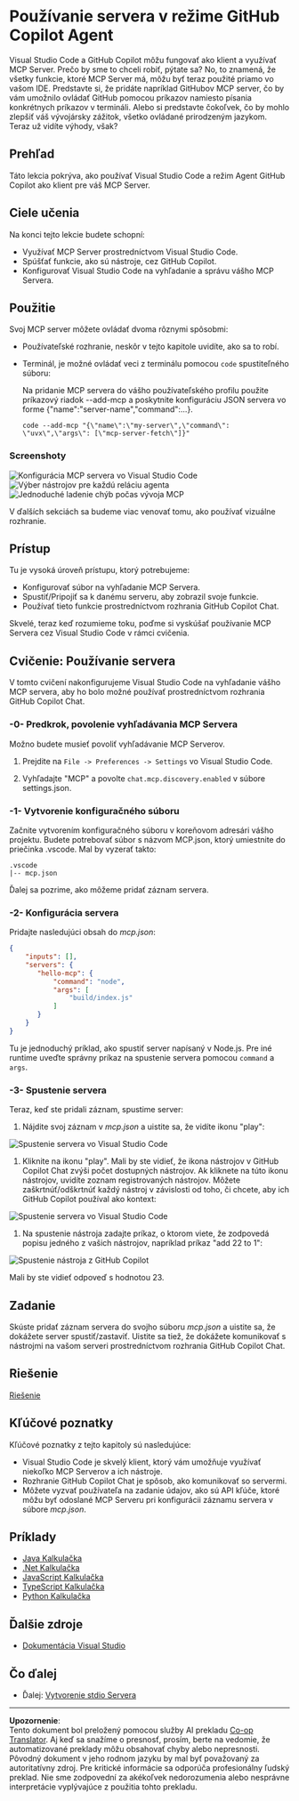 <!--
CO_OP_TRANSLATOR_METADATA:
{
  "original_hash": "d940b5e0af75e3a3a4d1c3179120d1d9",
  "translation_date": "2025-08-26T18:16:05+00:00",
  "source_file": "03-GettingStarted/04-vscode/README.md",
  "language_code": "sk"
}
-->
# Používanie servera v režime GitHub Copilot Agent

Visual Studio Code a GitHub Copilot môžu fungovať ako klient a využívať MCP Server. Prečo by sme to chceli robiť, pýtate sa? No, to znamená, že všetky funkcie, ktoré MCP Server má, môžu byť teraz použité priamo vo vašom IDE. Predstavte si, že pridáte napríklad GitHubov MCP server, čo by vám umožnilo ovládať GitHub pomocou príkazov namiesto písania konkrétnych príkazov v termináli. Alebo si predstavte čokoľvek, čo by mohlo zlepšiť váš vývojársky zážitok, všetko ovládané prirodzeným jazykom. Teraz už vidíte výhody, však?

## Prehľad

Táto lekcia pokrýva, ako používať Visual Studio Code a režim Agent GitHub Copilot ako klient pre váš MCP Server.

## Ciele učenia

Na konci tejto lekcie budete schopní:

- Využívať MCP Server prostredníctvom Visual Studio Code.
- Spúšťať funkcie, ako sú nástroje, cez GitHub Copilot.
- Konfigurovať Visual Studio Code na vyhľadanie a správu vášho MCP Servera.

## Použitie

Svoj MCP server môžete ovládať dvoma rôznymi spôsobmi:

- Používateľské rozhranie, neskôr v tejto kapitole uvidíte, ako sa to robí.
- Terminál, je možné ovládať veci z terminálu pomocou `code` spustiteľného súboru:

  Na pridanie MCP servera do vášho používateľského profilu použite príkazový riadok --add-mcp a poskytnite konfiguráciu JSON servera vo forme {\"name\":\"server-name\",\"command\":...}.

  ```
  code --add-mcp "{\"name\":\"my-server\",\"command\": \"uvx\",\"args\": [\"mcp-server-fetch\"]}"
  ```

### Screenshoty

![Konfigurácia MCP servera vo Visual Studio Code](../../../../translated_images/chat-mode-agent.729a22473f822216dd1e723aaee1f7d4a2ede571ee0948037a2d9357a63b9d0b.sk.png)
![Výber nástrojov pre každú reláciu agenta](../../../../translated_images/agent-mode-select-tools.522c7ba5df0848f8f0d1e439c2e96159431bc620cb39ccf3f5dc611412fd0006.sk.png)
![Jednoduché ladenie chýb počas vývoja MCP](../../../../translated_images/mcp-list-servers.fce89eefe3f30032bed8952e110ab9d82fadf043fcfa071f7d40cf93fb1ea9e9.sk.png)

V ďalších sekciách sa budeme viac venovať tomu, ako používať vizuálne rozhranie.

## Prístup

Tu je vysoká úroveň prístupu, ktorý potrebujeme:

- Konfigurovať súbor na vyhľadanie MCP Servera.
- Spustiť/Pripojiť sa k danému serveru, aby zobrazil svoje funkcie.
- Používať tieto funkcie prostredníctvom rozhrania GitHub Copilot Chat.

Skvelé, teraz keď rozumieme toku, poďme si vyskúšať používanie MCP Servera cez Visual Studio Code v rámci cvičenia.

## Cvičenie: Používanie servera

V tomto cvičení nakonfigurujeme Visual Studio Code na vyhľadanie vášho MCP servera, aby ho bolo možné používať prostredníctvom rozhrania GitHub Copilot Chat.

### -0- Predkrok, povolenie vyhľadávania MCP Servera

Možno budete musieť povoliť vyhľadávanie MCP Serverov.

1. Prejdite na `File -> Preferences -> Settings` vo Visual Studio Code.

1. Vyhľadajte "MCP" a povolte `chat.mcp.discovery.enabled` v súbore settings.json.

### -1- Vytvorenie konfiguračného súboru

Začnite vytvorením konfiguračného súboru v koreňovom adresári vášho projektu. Budete potrebovať súbor s názvom MCP.json, ktorý umiestnite do priečinka .vscode. Mal by vyzerať takto:

```text
.vscode
|-- mcp.json
```

Ďalej sa pozrime, ako môžeme pridať záznam servera.

### -2- Konfigurácia servera

Pridajte nasledujúci obsah do *mcp.json*:

```json
{
    "inputs": [],
    "servers": {
       "hello-mcp": {
           "command": "node",
           "args": [
               "build/index.js"
           ]
       }
    }
}
```

Tu je jednoduchý príklad, ako spustiť server napísaný v Node.js. Pre iné runtime uveďte správny príkaz na spustenie servera pomocou `command` a `args`.

### -3- Spustenie servera

Teraz, keď ste pridali záznam, spustime server:

1. Nájdite svoj záznam v *mcp.json* a uistite sa, že vidíte ikonu "play":

  ![Spustenie servera vo Visual Studio Code](../../../../translated_images/vscode-start-server.8e3c986612e3555de47e5b1e37b2f3020457eeb6a206568570fd74a17e3796ad.sk.png)  

1. Kliknite na ikonu "play". Mali by ste vidieť, že ikona nástrojov v GitHub Copilot Chat zvýši počet dostupných nástrojov. Ak kliknete na túto ikonu nástrojov, uvidíte zoznam registrovaných nástrojov. Môžete zaškrtnúť/odškrtnúť každý nástroj v závislosti od toho, či chcete, aby ich GitHub Copilot používal ako kontext:

  ![Spustenie servera vo Visual Studio Code](../../../../translated_images/vscode-tool.0b3bbea2fb7d8c26ddf573cad15ef654e55302a323267d8ee6bd742fe7df7fed.sk.png)

1. Na spustenie nástroja zadajte príkaz, o ktorom viete, že zodpovedá popisu jedného z vašich nástrojov, napríklad príkaz "add 22 to 1":

  ![Spustenie nástroja z GitHub Copilot](../../../../translated_images/vscode-agent.d5a0e0b897331060518fe3f13907677ef52b879db98c64d68a38338608f3751e.sk.png)

  Mali by ste vidieť odpoveď s hodnotou 23.

## Zadanie

Skúste pridať záznam servera do svojho súboru *mcp.json* a uistite sa, že dokážete server spustiť/zastaviť. Uistite sa tiež, že dokážete komunikovať s nástrojmi na vašom serveri prostredníctvom rozhrania GitHub Copilot Chat.

## Riešenie

[Riešenie](./solution/README.md)

## Kľúčové poznatky

Kľúčové poznatky z tejto kapitoly sú nasledujúce:

- Visual Studio Code je skvelý klient, ktorý vám umožňuje využívať niekoľko MCP Serverov a ich nástroje.
- Rozhranie GitHub Copilot Chat je spôsob, ako komunikovať so servermi.
- Môžete vyzvať používateľa na zadanie údajov, ako sú API kľúče, ktoré môžu byť odoslané MCP Serveru pri konfigurácii záznamu servera v súbore *mcp.json*.

## Príklady

- [Java Kalkulačka](../samples/java/calculator/README.md)
- [.Net Kalkulačka](../../../../03-GettingStarted/samples/csharp)
- [JavaScript Kalkulačka](../samples/javascript/README.md)
- [TypeScript Kalkulačka](../samples/typescript/README.md)
- [Python Kalkulačka](../../../../03-GettingStarted/samples/python)

## Ďalšie zdroje

- [Dokumentácia Visual Studio](https://code.visualstudio.com/docs/copilot/chat/mcp-servers)

## Čo ďalej

- Ďalej: [Vytvorenie stdio Servera](../05-stdio-server/README.md)

---

**Upozornenie**:  
Tento dokument bol preložený pomocou služby AI prekladu [Co-op Translator](https://github.com/Azure/co-op-translator). Aj keď sa snažíme o presnosť, prosím, berte na vedomie, že automatizované preklady môžu obsahovať chyby alebo nepresnosti. Pôvodný dokument v jeho rodnom jazyku by mal byť považovaný za autoritatívny zdroj. Pre kritické informácie sa odporúča profesionálny ľudský preklad. Nie sme zodpovední za akékoľvek nedorozumenia alebo nesprávne interpretácie vyplývajúce z použitia tohto prekladu.